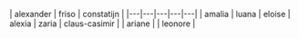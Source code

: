 | alexander  | friso  | constatijn  |
|---|---|---|---|---|
| amalia  |  luana | eloise
| alexia  | zaria  | claus-casimir  | 
| ariane  |   | leonore  |